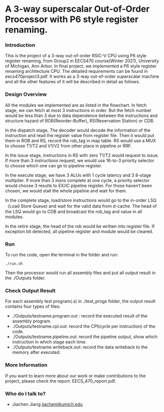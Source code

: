 # A 3-way superscalar Out-of-Order Processor with P6 style register renaming. #

### Introduction ###

This is the project of a 3-way out-of-order RSIC-V CPU using P6 style register renaming, from Group2 in EECS470 course(Winter 2021), University of Michigan, Ann Arbor. In final project, we implemented a P6 style register renaming architecture CPU. The detailed requirements can be found in eecs470project3.pdf. It works as a 3-way out-of-order superscalar machine and all the other features of it will be described in detail as follows. 

### Design Overview ###
All the modules we implemented are as listed in the flowchart. In fetch stage, we can fetch at most 3 instructions in order. But the fetch number would be less than 3 due to data dependence between the instructions and structure hazard of ROB(Reorder-Buffer), RS(Reservation Station) or CDB.

In the dispatch stage, The decoder would decode the information of the instruction and read the register value from register file. Then it would put them in ROB and RS, record the rob_tag in map table. RS would use a MUX to choose T1/T2 and V1/V2 from other place in pipeline or RRF.

In the issue stage, instructions in RS with zero T1/T2 would request to issue. If more than 3 instructions request, we would use 16-to-3 priority selector to choose which one can go to pipeline register.

In the execute stage, we have 3 ALUs with 1 cycle latency and 3 8-stage multiplier. If more than 3 insns complete at one cycle, a priority selector would choose 3 results to EX/IC pipeline register. For those haven’t been chosen, we would stall the whole pipeline and wait for them.

In the complete stage, load/store instructions would go to the in-order LSQ（Load Store Queue) and wait for the valid data from d-cache. The head of the LSQ would go to CDB and broadcast the rob_tag and value in all modules.

In the retire stage, the head of the rob would be written into register file. If exception bit detected, all pipeline register and module would be cleared.

### Run ###
To run the code, open the terminal in the folder and run:
```
./run.sh
```
Then the processor would run all assembly files and put all output result in the ./Outputs folder.

### Check Output Result ###
For each assembly test program(.s) in ./test_progs folder, the output result contains four types of files:

* ./Outputs/testname.program.out : record the executed result of the assembly program.
* ./Outputs/testname.cpi.out: record the CPI(cycle per instruction) of the code.
* ./Outputs/testname.pipeline.out: record the pipeline output, show which instruction in which stage each time.
* ./Outputs/testname.writeback.out: record the data writeback to the memory after executed.

### More Information ###

If you want to learn more about our work or make contributions to the project, please check the report: EECS_470_report.pdf.

### Who do I talk to? ###

* Jiachen Jiang jiachenj@umich.edu
